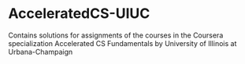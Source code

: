 # AcceleratedCS-UIUC
Contains solutions for assignments of the courses in the Coursera specialization Accelerated CS Fundamentals by University of Illinois at Urbana-Champaign
